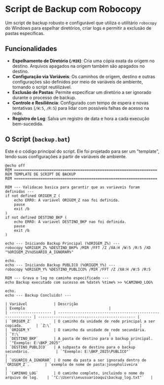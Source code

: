 # Script de Backup com Robocopy

Um script de backup robusto e configurável que utiliza o utilitário `robocopy` do Windows para espelhar diretórios, criar logs e permitir a exclusão de pastas específicas.

## Funcionalidades

* **Espelhamento de Diretório (`/MIR`)**: Cria uma cópia exata da origem no destino. Arquivos apagados na origem também são apagados no destino.
* **Configuração via Variáveis**: Os caminhos de origem, destino e outras configurações são definidos por meio de variáveis de ambiente, tornando o script reutilizável.
* **Exclusão de Pastas**: Permite especificar um diretório a ser ignorado durante o processo de backup.
* **Controle e Resiliência**: Configurado com tempo de espera e novas tentativas (`/W:5`, `/R:5`) para lidar com possíveis falhas de acesso na rede.
* **Registro de Log**: Salva um registro de data e hora a cada execução bem-sucedida.

## O Script (`backup.bat`)

Este é o código principal do script. Ele foi projetado para ser um "template", lendo suas configurações a partir de variáveis de ambiente.

```batch
@echo off
REM =================================================================
REM TEMPLATE DE SCRIPT DE BACKUP
REM =================================================================

REM --- Validacao basica para garantir que as variaveis foram definidas ---
if not defined ORIGEM_Z (
    echo ERRO: A variavel ORIGEM_Z nao foi definida.
    pause
    exit /b
)
if not defined DESTINO_BKP (
    echo ERRO: A variavel DESTINO_BKP nao foi definida.
    pause
    exit /b
)

echo --- Iniciando Backup Principal (%ORIGEM_Z%) ---
robocopy %ORIGEM_Z% %DESTINO_BKP% /MIR /FFT /Z /XA:H /W:5 /R:5 /XD "%ORIGEM_Z%%USUARIO_A_IGNORAR%"

echo.
echo --- Iniciando Backup PUBLICO (%ORIGEM_Y%) ---
robocopy %ORIGEM_Y% %DESTINO_PUBLICO% /MIR /FFT /Z /XA:H /W:5 /R:5

REM --- Grava o log no caminho especificado ---
echo Backup executado com sucesso em %date% %time% >> %CAMINHO_LOG%

echo.
echo --- Backup Concluido! ---

| Variável            | Descrição                                                  | Exemplo                                      |
| ------------------- | ---------------------------------------------------------- | -------------------------------------------- |
| `ORIGEM_Z`          | O caminho da unidade de rede principal a ser copiada.      | `Z:\`                                        |
| `ORIGEM_Y`          | O caminho da unidade de rede secundária.                   | `Y:\`                                        |
| `DESTINO_BKP`       | A pasta de destino para o backup principal.                | `"Exemplo: E:\BKP_2025"`                              |
| `DESTINO_PUBLICO`   | A subpasta de destino para o backup secundário.            | `"Exemplo: E:\BKP_2025\PUBLICO"`                       |
| `USUARIO_A_IGNORAR` | O nome da pasta a ser ignorada dentro de `ORIGEM_Z`.       | `exemplo de nome de pasta:josepholiveira`                             |
| `CAMINHO_LOG`       | O caminho completo, incluindo o nome do arquivo de log.    | `"C:\Users\seuusuarioaqui\backup_log.txt"`   |
